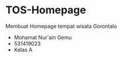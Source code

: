# TOS-Homepage
Membuat Homepage tempat wisata Gorontalo
- Mohamat Nur'ain Gemu
- 531419023
- Kelas A
